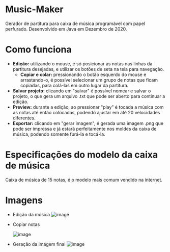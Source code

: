 # Music-Maker
Gerador de partitura para caixa de música programável com papel perfurado. Desenvolvido em Java em Dezembro de 2020.

# Como funciona
- **Edição:** utilizando o mouse, é só posicionar as notas nas linhas da partitura desejadas, e utilizar os botões de seta na tela para navegação.
    - **Copiar e colar:** pressionando o botão esquerdo do mouse e arrastando-o, é possível selecionar um grupo de notas que ficam copiadas, para colá-las em outro lugar da partitura.
- **Salvar projeto:** clicando em "salvar" é possível nomear e salvar o projeto, o que gera um arquivo .txt que pode ser aberto para continuar a edição.
- **Preview:** durante a edição, ao pressionar "play" é tocada a música com as notas até então colocadas, podendo ajustar em até 20 velocidades diferentes.
- **Exportar:** clicando em "gerar imagem", é gerada uma imagem .png que pode ser impressa e já estará perfeitamente nos moldes da caixa de música, podendo somente furá-la e tocá-la.

# Especificações do modelo da caixa de música
Caixa de música de 15 notas, é o modelo mais comum vendido na internet.

# Imagens
- Edição da música
  ![image](https://user-images.githubusercontent.com/73000207/127053733-e3a415f4-9aff-43b7-929c-4dc103658a4f.png)
  
- Copiar notas

  ![image](https://user-images.githubusercontent.com/73000207/127856107-4c4f23d8-7f09-48e5-a2ac-87a20a28865d.png)
  
- Geração da imagem final
  ![image](https://user-images.githubusercontent.com/73000207/127053990-c15c8e76-ef1a-4760-93ae-bb07d5952bbb.png)
